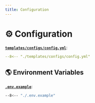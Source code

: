 ```yaml
---
title: Configuration
---
```


# ⚙️ Configuration

[**`templates/configs/config.yml`**](https://github.com/bybatkhuu/module-python-logging/blob/main/templates/configs/config.yml):

```yaml
--8<-- "./templates/configs/config.yml"
```

## 🌎 Environment Variables

[**`.env.example`**](https://github.com/bybatkhuu/module-python-logging/blob/main/.env.example):

```sh
--8<-- "./.env.example"
```
